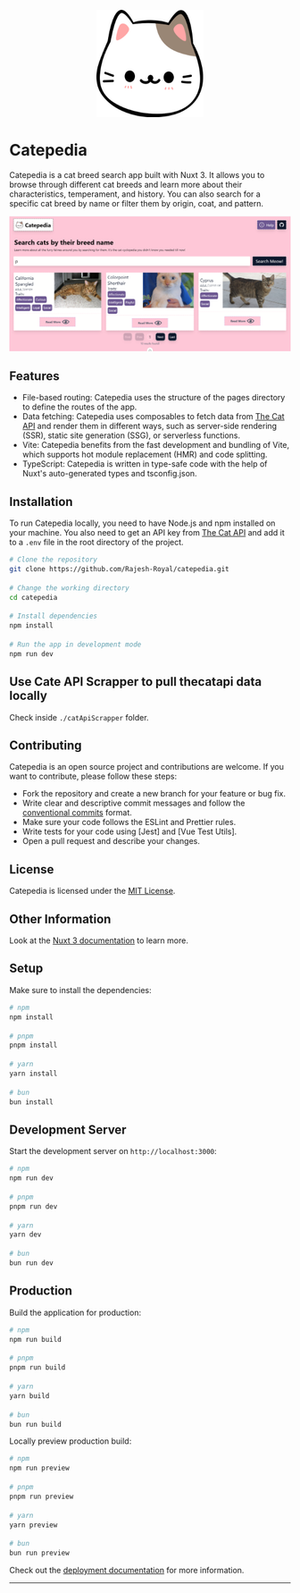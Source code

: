 <p align="center">
  <img src="public/android-chrome-192x192.png" alt="A logo of Catepedia"/>
</p>

# Catepedia

Catepedia is a cat breed search app built with Nuxt 3. It allows you to browse through different cat breeds and learn more about their characteristics, temperament, and history. You can also search for a specific cat breed by name or filter them by origin, coat, and pattern.

<p align="center">
  <img src="public/catepedia-website-banner.png" alt="A screenshot of Catepedia"/>
</p>

## Features

- File-based routing: Catepedia uses the structure of the pages directory to define the routes of the app.
- Data fetching: Catepedia uses composables to fetch data from [The Cat API](https://thecatapi.com/) and render them in different ways, such as server-side rendering (SSR), static site generation (SSG), or serverless functions.
- Vite: Catepedia benefits from the fast development and bundling of Vite, which supports hot module replacement (HMR) and code splitting.
- TypeScript: Catepedia is written in type-safe code with the help of Nuxt's auto-generated types and tsconfig.json.

## Installation

To run Catepedia locally, you need to have Node.js and npm installed on your machine. You also need to get an API key from [The Cat API](https://thecatapi.com/) and add it to a `.env` file in the root directory of the project.

```bash
# Clone the repository
git clone https://github.com/Rajesh-Royal/catepedia.git

# Change the working directory
cd catepedia

# Install dependencies
npm install

# Run the app in development mode
npm run dev
```

## Use Cate API Scrapper to pull thecatapi data locally
Check inside `./catApiScrapper` folder.

## Contributing

Catepedia is an open source project and contributions are welcome. If you want to contribute, please follow these steps:

- Fork the repository and create a new branch for your feature or bug fix.
- Write clear and descriptive commit messages and follow the [conventional commits](https://gist.github.com/qoomon/5dfcdf8eec66a051ecd85625518cfd13) format.
- Make sure your code follows the ESLint and Prettier rules.
- Write tests for your code using [Jest] and [Vue Test Utils].
- Open a pull request and describe your changes.

## License

Catepedia is licensed under the [MIT License](/LICENSE).

## Other Information
Look at the [Nuxt 3 documentation](https://nuxt.com/docs/getting-started/introduction) to learn more.

## Setup

Make sure to install the dependencies:

```bash
# npm
npm install

# pnpm
pnpm install

# yarn
yarn install

# bun
bun install
```

## Development Server

Start the development server on `http://localhost:3000`:

```bash
# npm
npm run dev

# pnpm
pnpm run dev

# yarn
yarn dev

# bun
bun run dev
```

## Production

Build the application for production:

```bash
# npm
npm run build

# pnpm
pnpm run build

# yarn
yarn build

# bun
bun run build
```

Locally preview production build:

```bash
# npm
npm run preview

# pnpm
pnpm run preview

# yarn
yarn preview

# bun
bun run preview
```

Check out the [deployment documentation](https://nuxt.com/docs/getting-started/deployment) for more information.

---
